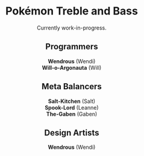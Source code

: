 <div align="center">
<h1>Pokémon Treble and Bass</h1>
Currently work-in-progress.

<h2>Programmers</h2>
<b>Wendrous</b> (Wendi)<br>
<b>Will-o-Argonauta</b> (Will)

<h2>Meta Balancers</h2>
<b>Salt-Kitchen</b> (Salt)<br>
<b>Spook-Lord</b> (Leanne)<br>
<b>The-Gaben</b> (Gaben)

<h2>Design Artists</h2>
<b>Wendrous</b> (Wendi)
</div>
